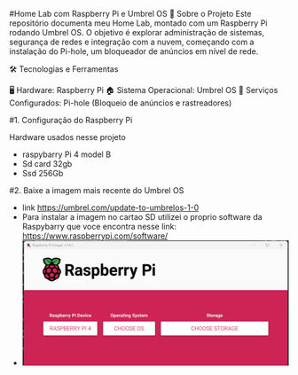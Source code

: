 #Home Lab com Raspberry Pi e Umbrel OS
🚀 Sobre o Projeto
Este repositório documenta meu Home Lab, montado com um Raspberry Pi rodando Umbrel OS. O objetivo é explorar administração de sistemas, segurança de redes e integração com a nuvem, começando com a instalação do Pi-hole, um bloqueador de anúncios em nível de rede.

🛠 Tecnologias e Ferramentas

🖥️ Hardware: Raspberry Pi
🏠 Sistema Operacional: Umbrel OS
🔗 Serviços Configurados:
Pi-hole (Bloqueio de anúncios e rastreadores)


 #1. Configuração do Raspberry Pi

  Hardware usados nesse projeto 
  - raspybarry Pi 4 model B
  - Sd card 32gb
  - Ssd 256Gb

#2. Baixe a imagem mais recente do Umbrel OS 
 - link https://umbrel.com/update-to-umbrelos-1-0
 - Para instalar a imagem no cartao SD utilizei o proprio software da Raspybarry que voce encontra nesse link: https://www.raspberrypi.com/software/
 - ![Instalação no Cartão SD](img/tela_instalacao_rasp.png)

 
